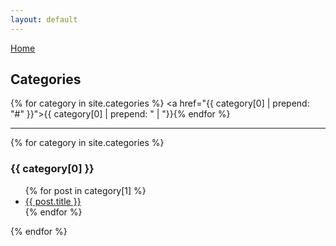 ```yaml
---
layout: default
---
```


[Home](index.html)

## Categories

{% for category in site.categories %}
<a href="{{ category[0] | prepend: "#" }}">{{ category[0] | prepend: " | "}}</a>{% endfor %}

-----

{% for category in site.categories %}
  <h3><a name="{{ category[0] }}" id="{{ category[0] }}">{{ category[0] }}</a></h3>
  <ul>
    {% for post in category[1] %}
      <li><a href="{{ post.url }}">{{ post.title }}</a></li>
    {% endfor %}
  </ul>
{% endfor %}


